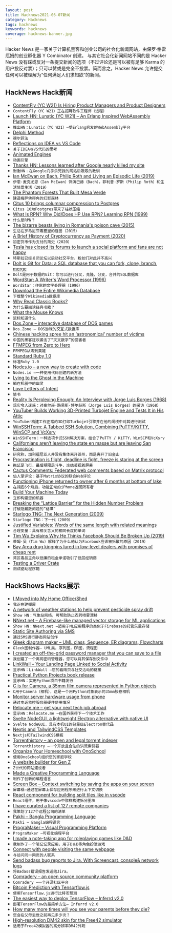 ```yaml
---
layout: post
title: Hacknews2021-03-07新闻
category: Hacknews
tags: hacknews
keywords: hacknews
coverage: hacknews-banner.jpg
---
```


Hacker News 是一家关于计算机黑客和创业公司的社会化新闻网站，由保罗·格雷厄姆的创业孵化器 Y Combinator 创建。
与其它社会化新闻网站不同的是 Hacker News 没有踩或反对一条提交新闻的选项（不过评论还是可以被有足够 Karma 的用户投反对票）；只可以赞或是完全不投票。简而言之，Hacker News 允许提交任何可以被理解为“任何满足人们求知欲”的新闻。

## HackNews Hack新闻


- [ContentFly (YC W21) Is Hiring Product Managers and Product Designers](https://contentfly.com/company)
- `ContentFly（YC W21）正在招聘软件工程师（远程）`
- [Launch HN: Lunatic (YC W21) – An Erlang Inspired WebAssembly Platform](item?id=26367029)
- `推出HN：Lunatic（YC W21）–受Erlang启发的WebAssembly平台`
- [Delphi Method](https://en.wikipedia.org/wiki/Delphi_method)
- `德尔菲法`
- [Reflections on IDEA vs VS Code](https://archive.vn/nNdT1)
- `关于IDEA与VS代码的思考`
- [Animated Engines](http://animatedengines.com/)
- `动画引擎`
- [Thanks HN: Lessons learned after Google nearly killed my site](https://www.uploader.win/blog/)
- `谢谢HN：在Google几乎杀死我的网站后吸取的教训`
- [Ian McEwan on Bach, Philip Roth and Living an Episodic Life (2019)](https://lithub.com/ian-mcewan-on-bach-philip-roth-and-living-an-episodic-life/)
- `伊恩·麦克尤恩（Ian McEwan）饰演巴赫（Bach），菲利普·罗斯（Philip Roth）和生活情景生活（2019）`
- [The Phantom Forests That Built Mesa Verde](https://www.sapiens.org/column/curiosities/mesa-verde-ancestral-puebloan/)
- `建造梅萨佛得角的幻影森林`
- [Citus 10 brings columnar compression to Postgres](https://www.citusdata.com/blog/2021/03/06/citus-10-columnar-compression-for-postgres/)
- `Citus 10为Postgres带来了柱状压缩`
- [What Is RPN? Why Did/Does HP Use RPN? Learning RPN (1999)](https://www.hpmuseum.org/rpn.htm)
- `什么是RPN？`
- [The bizarre beasts living in Romania's poison cave (2015)](http://www.bbc.co.uk/earth/story/20150904-the-bizarre-beasts-living-in-romanias-poison-cave)
- `生活在罗马尼亚毒窟里的怪兽（2015）`
- [A Brief History of Cryptocurrency as Payment (2020)](https://www.bakkt.com/blog/consumer/a-brief-history-of-cryptocurrency-as-payment)
- `加密货币作为支付的简史（2020）`
- [Tesla has closed its forums to launch a social platform and fans are not happy](https://techcrunch.com/2021/03/05/tesla-has-closed-its-forums-to-launch-a-social-platform-and-fans-are-not-happy/)
- `特斯拉已经关闭论坛以启动社交平台，粉丝们对此并不高兴`
- [Dolt is Git for Data: a SQL database that you can fork, clone, branch, merge](https://github.com/dolthub/dolt#dolt)
- `Dolt是用于数据的Git：您可以进行分叉，克隆，分支，合并的SQL数据库`
- [WordStar: A Writer's Word Processor (1996)](http://sfwriter.com/wordstar.htm)
- `WordStar：作家的文字处理器（1996）`
- [Download the Entire Wikimedia Database](https://dumps.wikimedia.org/)
- `下载整个Wikimedia数据库`
- [Why Read Classic Books?](https://literaryforge.blog/2021/03/03/why-read-classic-books/)
- `为什么要阅读经典书籍？`
- [What the Mouse Knows](https://simonsarris.substack.com/p/what-the-mouse-knows)
- `鼠标知道什么`
- [Dos.Zone – interactive database of DOS games](http://dos.zone)
- `Dos.Zone – DOS游戏的交互式数据库`
- [Chinese hacking spree hit an ‘astronomical’ number of victims](https://www.wired.com/story/china-microsoft-exchange-server-hack-victims/)
- `中国的黑客狂欢袭击了“天文数字”的受害者`
- [FFMPEG from Zero to Hero](https://ffmpegfromzerotohero.com/)
- `FFMPEG从零到英雄`
- [Standard Ruby 1.0](https://blog.testdouble.com/posts/2021-03-04-announcing-standard-ruby-1.0/)
- `标准Ruby 1.0`
- [Nodes.io – a new way to create with code](https://nodes.io/)
- `Nodes.io –一种使用代码创建的新方法`
- [Lying to the Ghost in the Machine](http://www.antipope.org/charlie/blog-static/2021/03/lying-to-the-ghost-in-the-mach.html)
- `躺在机器中的幽灵`
- [Love Letters of Intent](https://launchfirst.substack.com/p/love-letters-of-intent)
- `情书`
- [Reality Is Perplexing Enough: An Interview with Jorge Luis Borges (1968)](https://www.commonwealmagazine.org/interview-jorge-luis-borges)
- `现实令人迷惑：对豪尔赫·路易斯·博尔赫斯（Jorge Luis Borges）的采访（1968）`
- [YouTuber Builds Working 3D-Printed Turbojet Engine and Tests It in His Attic](https://www.thedrive.com/news/39624/youtuber-builds-working-3d-printed-turbojet-engine-and-tests-it-in-his-attic)
- `YouTuber构建工作正常的3D打印Turbojet引擎并在他的阁楼中对其进行测试`
- [WinSSHTerm: A Tabbed SSH Solution, Combining PuTTY/KiTTY, WinSCP and VcXsrv](https://winsshterm.blogspot.com/)
- `WinSSHTerm：一种选项卡式SSH解决方案，结合了PuTTY / KiTTY，WinSCP和VcXsrv`
- [Californians aren’t leaving the state en masse but are leaving San Francisco](https://www.latimes.com/california/story/2021-03-04/california-exodus-san-francisco-migration)
- `研究称，加利福尼亚人并没有集体离开该州，而是离开了旧金山`
- [Procrastination is flight, deadline is fight, freeze is staring at the screen](https://pmigdal.medium.com/dont-fight-flight-or-freeze-your-body-and-emotions-96f5aa30b299)
- `拖延是飞行，最后期限是斗争，冻结凝视着屏幕`
- [Cactus Comments: Federated web comments based on Matrix protocol](https://cactus.chat/)
- `仙人掌评论：基于Matrix协议的联合Web评论`
- [Functioning iPhone returned to owner after 6 months at bottom of lake](https://www.cbc.ca/news/canada/british-columbia/cell-phone-recovered-from-harrison-lake-1.5937753?cmp=rss)
- `在湖底6个月后，功能正常的iPhone返回所有者`
- [Build Your Machine Today](https://vention.io)
- `立即构建您的机器`
- [Breaking the “Lattice Barrier” for the Hidden Number Problem](https://eprint.iacr.org/2020/1540)
- `打破隐藏数问题的“格障”`
- [Starlogo TNG: The Next Generation (2009)](http://web.mit.edu/mitstep/projects/starlogo-tng.html)
- `Starlogo TNG：下一代（2009）`
- [Justified Variables: Words of the same length with related meanings](https://github.com/timvieira/justified-variables)
- `合理变量：具有相关含义的相同长度的单词`
- [Tim Wu Explains Why He Thinks Facebook Should Be Broken Up (2019)](https://www.wired.com/story/tim-wu-explains-why-facebook-broken-up/)
- `蒂姆·吴（Tim Wu）解释了为什么他认为Facebook应该被拆散的原因（2019）`
- [Bay Area drug kingpins lured in low-level dealers with promises of cheap rent](https://www.eastbaytimes.com/2020/03/12/in-the-midst-of-housing-shortage-bay-area-drug-kingpins-lured-in-low-level-dealers-with-promises-of-cheap-rent-feds-say/)
- `湾区毒品主角以低廉的租金承诺吸引了低层经销商`
- [Testing a Driver Crate](https://ferrous-systems.com/blog/test-driver-crate/)
- `测试驱动程序箱`


## HackShows Hacks展示

- [ I Moved into My Home Office/Shed](https://aaronfrancis.com/shedquarters)
- `我正在建棚屋`
- [ A network of weather stations to help prevent pesticide spray drift](https://cotl.com.au/launch.html)
- `Show HN：气象站网络，可帮助防止农药喷雾漂移`
- [ NNext.net – A Firebase-like managed vector storage for ML applications](item?id=26324850)
- `Show HN：NNext.net –适用于ML应用程序的类似于Firebase的托管矢量存储`
- [ Static Site Authoring via SMS](https://phasedust.com/)
- `通过SMS进行静态网站创作`
- [ Gleek diagram maker – UML class, Sequence, ER diagrams, Flowcharts](https://www.gleek.io)
- `Gleek图制作器– UML类，序列图，ER图，流程图`
- [ I created an off-the-grid password manager that you can save to a file](https://www.passpilot.com/)
- `我创建了一个离网密码管理器，您可以将其保存到文件中`
- [ LinkWall – Your Landing Page Linked to Social Activity](https://linkwall.me)
- `显示HN：LinkWall –您的着陆页与社交活动的链接`
- [ Practical Python Projects book release](https://practicalpython.yasoob.me)
- `显示HN：实用Python项目书籍发行`
- [ C is for Camera, a 35mm film camera represented in Python objects](https://github.com/evildmp/C-is-for-Camera)
- `C用于Camera（相机），这是一个用Python对象表示的35mm胶卷相机`
- [ Monitor server hardware usage from phone](https://github.com/lab-ml/labml/blob/master/guides/hardware_monitoring.md)
- `通过电话监控服务器硬件使用情况`
- [ Relocate.me – get your next tech job abroad](https://relocate.me)
- `显示HN：Relocate.me –在国外获得下一个技术工作`
- [ Svelte NodeGUI, a lightweight Electron alternative with native UI](https://github.com/nodegui/svelte-nodegui)
- `Svelte NodeGUI，具有本机UI的轻量级Electron替代品`
- [ Nextjs and TailwindCSS Templates](https://nextails.com/)
- `Nextjs和TailwindCSS模板`
- [ Torrenthistory – an open and legal torrent indexer](https://torrenthistory.org/)
- `Torrenthistory –一个开放且合法的洪流索引器`
- [ Organize Your Homeschool with OnoSchool](https://www.onoschool.com)
- `使用OnoSchool组织您的家庭学校`
- [ A website builder for Gen Z](https://straw.page?utm)
- `Z世代的网站建设者`
- [ Made a Creative Programming Language](https://superstrings.substack.com/)
- `制作了创新的编程语言`
- [ Screen Box – Context switching by saving the apps on your screen](https://screenbox.app)
- `屏幕框–通过在屏幕上保存应用程序来进行上下文切换`
- [ React component for building split tiles like in vscode](https://github.com/DevbookHQ/splitter)
- `React组件，用于像vscode中那样构建拆分图块`
- [ I have curated a list of 127 remote companies](item?id=26367279)
- `我策划了127个远程公司的清单`
- [ Pakhi – Bangla Programming Language](https://github.com/Shafin098/pakhi-bhasha)
- `Pakhi – Bangla编程语言`
- [ PrograMaker – Visual Programming Platform](https://programaker.com/about)
- `PrograMaker –可视化编程平台`
- [ I made a note-taking app for roleplaying games like D&D](https://www.critical-notes.com)
- `我制作了一个笔记记录应用，用于D＆D等角色扮演游戏`
- [ Connect with people visiting the same webpage](https://chrome.google.com/webstore/detail/anywyse/gfohefaikkfjlddgdigfpjhijljmneik)
- `与访问同一网页的人联系`
- [ Send badass bug reports to Jira. With Screencast, console& network logs](https://disbug.io/?ref=hn)
- `将Badass错误报告发送给Jira。`
- [ Comradery – an open source community platform](https://comradery.com/)
- `Comradery –一个开源社区平台`
- [ Bitcoin Prediction with Tensorflow.js](https://bitcoinpredict.ai/)
- `使用Tensorflow.js进行比特币预测`
- [ The easiest way to deploy TensorFlow – Inferrd v2.0](https://inferrd.com/#v2)
- `部署TensorFlow的最简单方法– Inferrd v2.0`
- [ How many more times will you see your parents before they die?](https://parents.surge.sh/)
- `您会在父母去世之前再见多少次？`
- [ High-resolution DM42 skin for the Free42 simulator](https://github.com/StreakyCobra/dm42-skin)
- `适用于Free42模拟器的高分辨率DM42外观`

